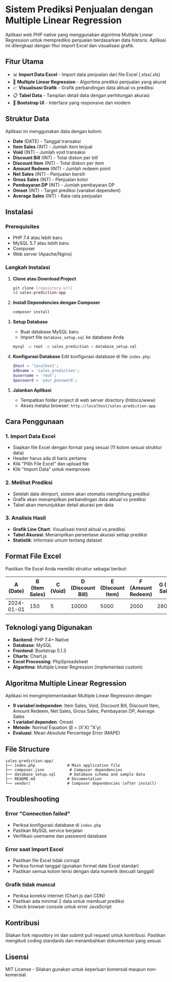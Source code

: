 # Sistem Prediksi Penjualan dengan Multiple Linear Regression

Aplikasi web PHP native yang menggunakan algoritma Multiple Linear Regression untuk memprediksi penjualan berdasarkan data historis. Aplikasi ini dilengkapi dengan fitur import Excel dan visualisasi grafik.

## Fitur Utama

- 📊 **Import Data Excel** - Import data penjualan dari file Excel (.xlsx/.xls)
- 🤖 **Multiple Linear Regression** - Algoritma prediksi penjualan yang akurat
- 📈 **Visualisasi Grafik** - Grafik perbandingan data aktual vs prediksi
- 📋 **Tabel Data** - Tampilan detail data dengan perhitungan akurasi
- 🎨 **Bootstrap UI** - Interface yang responsive dan modern

## Struktur Data

Aplikasi ini menggunakan data dengan kolom:
- **Date** (DATE) - Tanggal transaksi
- **Item Sales** (INT) - Jumlah item terjual
- **Void** (INT) - Jumlah void transaksi
- **Discount Bill** (INT) - Total diskon per bill
- **Discount Item** (INT) - Total diskon per item
- **Amount Redeem** (INT) - Jumlah redeem point
- **Net Sales** (INT) - Penjualan bersih
- **Gross Sales** (INT) - Penjualan kotor
- **Pembayaran DP** (INT) - Jumlah pembayaran DP
- **Omset** (INT) - Target prediksi (variabel dependent)
- **Average Sales** (INT) - Rata-rata penjualan

## Instalasi

### Prerequisites
- PHP 7.4 atau lebih baru
- MySQL 5.7 atau lebih baru
- Composer
- Web server (Apache/Nginx)

### Langkah Instalasi

1. **Clone atau Download Project**
   ```bash
   git clone [repository-url]
   cd sales-prediction-app
   ```

2. **Install Dependencies dengan Composer**
   ```bash
   composer install
   ```

3. **Setup Database**
   - Buat database MySQL baru
   - Import file `database_setup.sql` ke database Anda
   ```bash
   mysql -u root -p sales_prediction < database_setup.sql
   ```

4. **Konfigurasi Database**
   Edit konfigurasi database di file `index.php`:
   ```php
   $host = 'localhost';
   $dbname = 'sales_prediction';
   $username = 'root';
   $password = 'your_password';
   ```

5. **Jalankan Aplikasi**
   - Tempatkan folder project di web server directory (htdocs/www)
   - Akses melalui browser: `http://localhost/sales-prediction-app`

## Cara Penggunaan

### 1. Import Data Excel
- Siapkan file Excel dengan format yang sesuai (11 kolom sesuai struktur data)
- Header harus ada di baris pertama
- Klik "Pilih File Excel" dan upload file
- Klik "Import Data" untuk memproses

### 2. Melihat Prediksi
- Setelah data diimport, sistem akan otomatis menghitung prediksi
- Grafik akan menampilkan perbandingan data aktual vs prediksi
- Tabel akan menunjukkan detail akurasi per data

### 3. Analisis Hasil
- **Grafik Line Chart**: Visualisasi trend aktual vs prediksi
- **Tabel Akurasi**: Menampilkan persentase akurasi setiap prediksi
- **Statistik**: Informasi umum tentang dataset

## Format File Excel

Pastikan file Excel Anda memiliki struktur sebagai berikut:

| A (Date) | B (Item Sales) | C (Void) | D (Discount Bill) | E (Discount Item) | F (Amount Redeem) | G (Net Sales) | H (Gross Sales) | I (Pembayaran DP) | J (Omset) | K (Average Sales) |
|----------|----------------|----------|-------------------|-------------------|-------------------|---------------|-----------------|-------------------|-----------|-------------------|
| 2024-01-01 | 150 | 5 | 10000 | 5000 | 2000 | 280000 | 300000 | 50000 | 320000 | 2133 |

## Teknologi yang Digunakan

- **Backend**: PHP 7.4+ Native
- **Database**: MySQL
- **Frontend**: Bootstrap 5.1.3
- **Charts**: Chart.js
- **Excel Processing**: PhpSpreadsheet
- **Algoritma**: Multiple Linear Regression (implementasi custom)

## Algoritma Multiple Linear Regression

Aplikasi ini mengimplementasikan Multiple Linear Regression dengan:
- **9 variabel independen**: Item Sales, Void, Discount Bill, Discount Item, Amount Redeem, Net Sales, Gross Sales, Pembayaran DP, Average Sales
- **1 variabel dependen**: Omset
- **Metode**: Normal Equation (β = (X'X)⁻¹X'y)
- **Evaluasi**: Mean Absolute Percentage Error (MAPE)

## File Structure

```
sales-prediction-app/
├── index.php              # Main application file
├── composer.json           # Composer dependencies
├── database_setup.sql      # Database schema and sample data
├── README.md              # Documentation
└── vendor/                # Composer dependencies (after install)
```

## Troubleshooting

### Error "Connection failed"
- Periksa konfigurasi database di `index.php`
- Pastikan MySQL service berjalan
- Verifikasi username dan password database

### Error saat Import Excel
- Pastikan file Excel tidak corrupt
- Periksa format tanggal (gunakan format date Excel standar)
- Pastikan semua kolom terisi dengan data numerik (kecuali tanggal)

### Grafik tidak muncul
- Periksa koneksi internet (Chart.js dari CDN)
- Pastikan ada minimal 2 data untuk membuat prediksi
- Check browser console untuk error JavaScript

## Kontribusi

Silakan fork repository ini dan submit pull request untuk kontribusi. Pastikan mengikuti coding standards dan menambahkan dokumentasi yang sesuai.

## Lisensi

MIT License - Silakan gunakan untuk keperluan komersial maupun non-komersial.